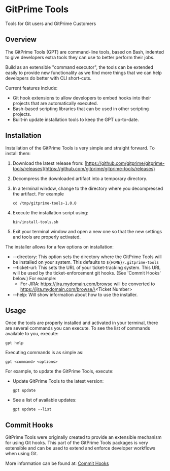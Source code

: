 # GitPrime Tools
Tools for Git users and GitPrime Customers

## Overview
The GitPrime Tools (GPT) are command-line tools, based on Bash, indented to give developers extra tools they can use to
better perform their jobs.

Build as an extensible "command executor", the tools can be extended easily to provide new functionality as
we find more things that we can help developers do better with CLI short-cuts.

Current features include:

* Git hook extensions to allow developers to embed hooks into their projects that are automatically executed.
* Bash-based scripting libraries that can be used in other scripting projects.
* Built-in update installation tools to keep the GPT up-to-date.

## Installation
Installation of the GitPrime Tools is very simple and straight forward.  To install them:

1. Download the latest release from: [https://github.com/gitprime/gitprime-tools/releases](https://github.com/gitprime/gitprime-tools/releases)
2. Decompress the downloaded artifact into a temporary directory.
3. In a terminal window, change to the directory where you decompressed the artifact.  For example
  
   ```cd /tmp/gitprime-tools-1.0.0```
  
4. Execute the installation script using:

   ```bin/install-tools.sh```
    
5. Exit your terminal window and open a new one so that the new settings and tools are properly activated.

The installer allows for a few options on installation:

* --directory: This option sets the directory where the GitPrime Tools will be installed on your system.
This defaults to `${HOME}/.gitprime-tools`
* --ticket-url:  This sets the URL of your ticket-tracking system.  This URL will be used by the ticket-enforcement
git hooks.  (See 'Commit Hooks' below.)  For example:
  * For JIRA:  https://jira.mydomain.com/browse will be converted to https://jira.mydomain.com/browse/\<Ticket Number\>
* --help:  Will show information about how to use the installer.
  
## Usage
Once the tools are properly installed and activated in your terminal, there are several commands you can 
execute.  To see the list of commands available to you, execute:

```gpt help```

Executing commands is as simple as:

```gpt <command> <options>```

For example, to update the GitPrime Tools, execute:

* Update GitPrime Tools to the latest version:
 
  ```gpt update```

* See a list of available updates:

  ```gpt update --list```

## Commit Hooks
GitPrime Tools were originally created to provide an extensible mechanism for using Git hooks.  This
part of the GitPrime Tools packages is very extensible and can be used to extend and enforce developer
workflows when using Git.

More information can be found at: [Commit Hooks](git/hooks/README.md)
